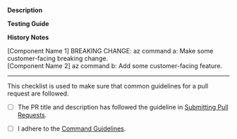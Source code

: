 **Description<!--Mandatory-->**  
<!--Why this PR? What is changed? What is the effect? etc. A high-quality description can accelerate the review process.-->

**Testing Guide**  
<!--Example commands with explanations.-->

**History Notes**  
<!--If your PR is not customer-facing, use {Component Name} in the PR title. Otherwise, use [Component Name] to allow our pipeline to add the title as a history note. If you need multiple history notes or would like to overwrite the note from the PR title, please fill in the following templates.-->

[Component Name 1] BREAKING CHANGE: az command a: Make some customer-facing breaking change.  
[Component Name 2] az command b: Add some customer-facing feature.

---

This checklist is used to make sure that common guidelines for a pull request are followed.

- [ ] The PR title and description has followed the guideline in [Submitting Pull Requests](https://github.com/Azure/azure-cli/tree/dev/doc/authoring_command_modules#submitting-pull-requests).

- [ ] I adhere to the [Command Guidelines](https://github.com/Azure/azure-cli/blob/dev/doc/command_guidelines.md).
